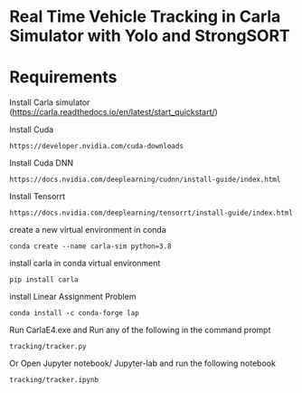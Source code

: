 # Real Time Vehicle Tracking in Carla Simulator with Yolo and StrongSORT

# Requirements 

Install Carla simulator (https://carla.readthedocs.io/en/latest/start_quickstart/)

Install Cuda
```
https://developer.nvidia.com/cuda-downloads
```
Install Cuda DNN
```
https://docs.nvidia.com/deeplearning/cudnn/install-guide/index.html
```
Install Tensorrt
```
https://docs.nvidia.com/deeplearning/tensorrt/install-guide/index.html
```
create a new virtual environment in conda 
```
conda create --name carla-sim python=3.8
```
install carla in conda virtual environment
```
pip install carla
```
install Linear Assignment Problem
```
conda install -c conda-forge lap
```
Run CarlaE4.exe and Run any of the following in the command prompt 
```
tracking/tracker.py
```
Or Open Jupyter notebook/ Jupyter-lab and run the following notebook
```
tracking/tracker.ipynb
```
